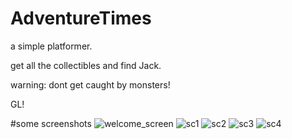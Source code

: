 # AdventureTimes
a simple platformer.

get all the collectibles and find Jack.

warning: dont get caught by monsters!

GL!

#some screenshots
![welcome_screen](https://sun2.beeline-kz.userapi.com/6Xmjy_7HDhaPFhJgw_O2I8Q14pd9b_1_p83bVw/U2UH6zzLTvI.jpg)
![sc1](https://sun2.beeline-kz.userapi.com/9AGRMnjYPCZL6fDJAo11k5vRP27-pTQQKt8W7g/cROM5FGLgwM.jpg)
![sc2](https://sun1.beeline-kz.userapi.com/TLBVWJuzGuk9EOqOhf9HC2RBuyRNwBRQr0koUA/YgY7eDUfj7M.jpg)
![sc3](https://sun2.beeline-kz.userapi.com/eXLcJsAyYuoI9Tm3-jVm-U7Ux80lcA1Td_wooQ/E9bt1fxV5Z8.jpg)
![sc4](https://sun2.beeline-kz.userapi.com/XJeMlNvC4vU1M1lBxWhC1Vtp3T3kLgrN73US-Q/a08t-L_Idag.jpg)
